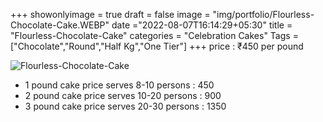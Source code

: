 +++
showonlyimage = true
draft = false
image = "img/portfolio/Flourless-Chocolate-Cake.WEBP"
date ="2022-08-07T16:14:29+05:30"
title = "Flourless-Chocolate-Cake"
categories = "Celebration Cakes"
Tags = ["Chocolate","Round","Half Kg","One Tier"]
+++
price : ₹450 per pound
<!--more-->
![Flourless-Chocolate-Cake](/img/portfolio/Flourless-Chocolate-Cake.WEBP)
* 1 pound cake price serves 8-10 persons : 450
* 2 pound cake price serves 10-20 persons : 900
* 3 pound cake price serves 20-30 persons : 1350
